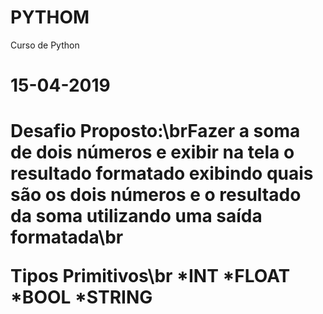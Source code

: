 # PYTHOM
Curso de Python

<h1>15-04-2019<h1>
<p>Desafio Proposto:\brFazer a soma de dois números e exibir na tela o resultado formatado exibindo quais são os dois números e o resultado da soma utilizando uma saída formatada\br</p>
<p>Tipos Primitivos\br
*INT
*FLOAT
*BOOL
*STRING</p>
